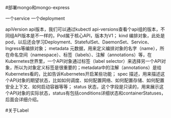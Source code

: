 #部署mongo和mongo-express

一个service
一个deployment

apiVersion api版本，我们可以通过kubectl api-versions查看个api组的版本，不同组API版本是不一样的，Pod属于核心API，版本为V1；
kind 编排对象，此处是pod，以后还会学习Deployment、StatefulSet、DaemonSet、Service、Ingress等编排对象；
metadata 元数据，用来定义编排对象的名字（name），所在命名空间（namespace）、标签（labels）、注解（annotations）等，在Kubernetes世界里，一个API对象通过标签（label selector）来选择另一个API对象，所以为对象定义标签是很重要的；metadata中的注解（annotations）是给Kubernetes看的，比如告诉Kubernetes开启某些功能；
spec 描述，用来描述这个API对象的期望状态，比如如何调度、如何配置网络、如何配置存储、如何配置安全上下文、如何启动容器等等；
status 状态，这个字段是只读的，用来展示这个API对象的实际状态，status有包括conditions详细状态和containerStatuses，后面会详细介绍。


#关于Label

